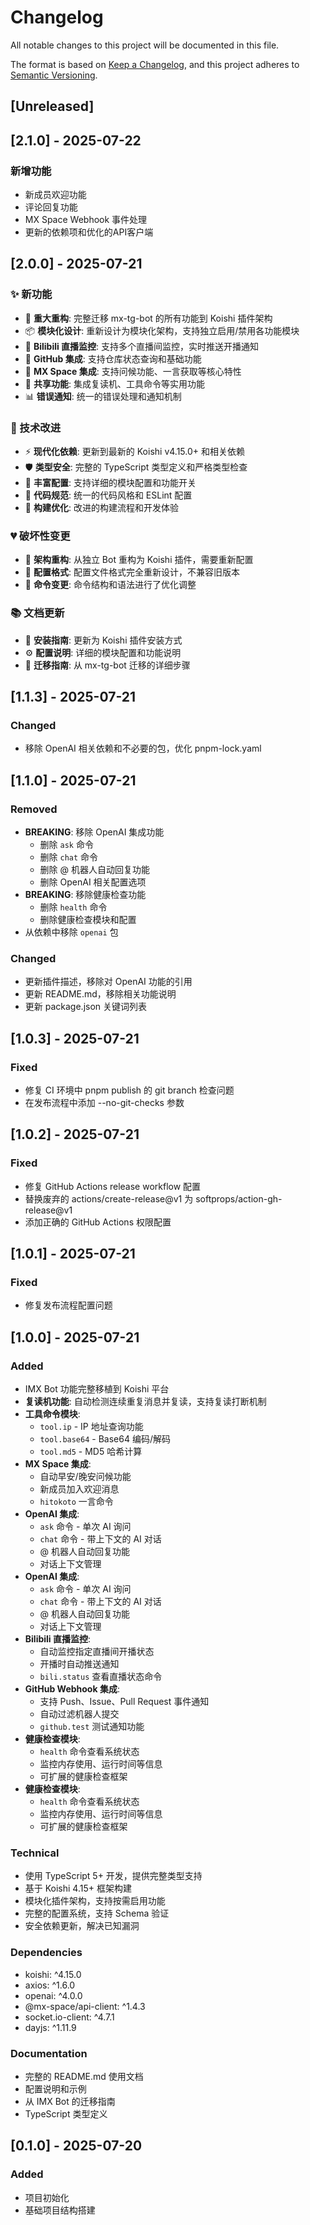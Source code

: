 # Changelog

All notable changes to this project will be documented in this file.

The format is based on [Keep a Changelog](https://keepachangelog.com/en/1.0.0/),
and this project adheres to [Semantic Versioning](https://semver.org/spec/v2.0.0.html).

## [Unreleased]

## [2.1.0] - 2025-07-22

### 新增功能

- 新成员欢迎功能
- 评论回复功能
- MX Space Webhook 事件处理
- 更新的依赖项和优化的API客户端

## [2.0.0] - 2025-07-21

### ✨ 新功能
- 🚀 **重大重构**: 完整迁移 mx-tg-bot 的所有功能到 Koishi 插件架构
- 📦 **模块化设计**: 重新设计为模块化架构，支持独立启用/禁用各功能模块
- 🎯 **Bilibili 直播监控**: 支持多个直播间监控，实时推送开播通知
- 🐙 **GitHub 集成**: 支持仓库状态查询和基础功能
- 🌟 **MX Space 集成**: 支持问候功能、一言获取等核心特性
- 🔧 **共享功能**: 集成复读机、工具命令等实用功能
- 📊 **错误通知**: 统一的错误处理和通知机制

### 🔧 技术改进
- ⚡ **现代化依赖**: 更新到最新的 Koishi v4.15.0+ 和相关依赖
- 🛡️ **类型安全**: 完整的 TypeScript 类型定义和严格类型检查
- 📝 **丰富配置**: 支持详细的模块配置和功能开关
- 🎨 **代码规范**: 统一的代码风格和 ESLint 配置
- 🧪 **构建优化**: 改进的构建流程和开发体验

### 💔 破坏性变更
- 🔄 **架构重构**: 从独立 Bot 重构为 Koishi 插件，需要重新配置
- 📝 **配置格式**: 配置文件格式完全重新设计，不兼容旧版本
- 🎯 **命令变更**: 命令结构和语法进行了优化调整

### 📚 文档更新
- 📖 **安装指南**: 更新为 Koishi 插件安装方式
- ⚙️ **配置说明**: 详细的模块配置和功能说明
- 🚀 **迁移指南**: 从 mx-tg-bot 迁移的详细步骤

## [1.1.3] - 2025-07-21

### Changed
- 移除 OpenAI 相关依赖和不必要的包，优化 pnpm-lock.yaml

## [1.1.0] - 2025-07-21

### Removed
- **BREAKING**: 移除 OpenAI 集成功能
  - 删除 `ask` 命令
  - 删除 `chat` 命令
  - 删除 @ 机器人自动回复功能
  - 删除 OpenAI 相关配置选项
- **BREAKING**: 移除健康检查功能
  - 删除 `health` 命令
  - 删除健康检查模块和配置
- 从依赖中移除 `openai` 包

### Changed
- 更新插件描述，移除对 OpenAI 功能的引用
- 更新 README.md，移除相关功能说明
- 更新 package.json 关键词列表

## [1.0.3] - 2025-07-21

### Fixed
- 修复 CI 环境中 pnpm publish 的 git branch 检查问题
- 在发布流程中添加 --no-git-checks 参数

## [1.0.2] - 2025-07-21

### Fixed
- 修复 GitHub Actions release workflow 配置
- 替换废弃的 actions/create-release@v1 为 softprops/action-gh-release@v1
- 添加正确的 GitHub Actions 权限配置

## [1.0.1] - 2025-07-21

### Fixed
- 修复发布流程配置问题

## [1.0.0] - 2025-07-21

### Added
- IMX Bot 功能完整移植到 Koishi 平台
- **复读机功能**: 自动检测连续重复消息并复读，支持复读打断机制
- **工具命令模块**:
  - `tool.ip` - IP 地址查询功能
  - `tool.base64` - Base64 编码/解码
  - `tool.md5` - MD5 哈希计算
- **MX Space 集成**:
  - 自动早安/晚安问候功能
  - 新成员加入欢迎消息
  - `hitokoto` 一言命令
- **OpenAI 集成**:
  - `ask` 命令 - 单次 AI 询问
  - `chat` 命令 - 带上下文的 AI 对话
  - @ 机器人自动回复功能
  - 对话上下文管理
- **OpenAI 集成**:
  - `ask` 命令 - 单次 AI 询问
  - `chat` 命令 - 带上下文的 AI 对话
  - @ 机器人自动回复功能
  - 对话上下文管理
- **Bilibili 直播监控**:
  - 自动监控指定直播间开播状态
  - 开播时自动推送通知
  - `bili.status` 查看直播状态命令
- **GitHub Webhook 集成**:
  - 支持 Push、Issue、Pull Request 事件通知
  - 自动过滤机器人提交
  - `github.test` 测试通知功能
- **健康检查模块**:
  - `health` 命令查看系统状态
  - 监控内存使用、运行时间等信息
  - 可扩展的健康检查框架
- **健康检查模块**:
  - `health` 命令查看系统状态
  - 监控内存使用、运行时间等信息
  - 可扩展的健康检查框架

### Technical
- 使用 TypeScript 5+ 开发，提供完整类型支持
- 基于 Koishi 4.15+ 框架构建
- 模块化插件架构，支持按需启用功能
- 完整的配置系统，支持 Schema 验证
- 安全依赖更新，解决已知漏洞

### Dependencies
- koishi: ^4.15.0
- axios: ^1.6.0
- openai: ^4.0.0
- @mx-space/api-client: ^1.4.3
- socket.io-client: ^4.7.1
- dayjs: ^1.11.9

### Documentation
- 完整的 README.md 使用文档
- 配置说明和示例
- 从 IMX Bot 的迁移指南
- TypeScript 类型定义

## [0.1.0] - 2025-07-20

### Added
- 项目初始化
- 基础项目结构搭建
